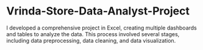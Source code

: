 # Vrinda-Store-Data-Analyst-Project
I developed a comprehensive project in Excel, creating multiple dashboards and tables to analyze the data. This process involved several stages, including data preprocessing, data cleaning, and data visualization.
